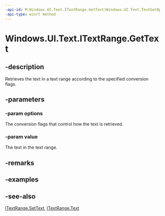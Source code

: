 ```yaml
---
-api-id: M:Windows.UI.Text.ITextRange.GetText(Windows.UI.Text.TextGetOptions,System.String@)
-api-type: winrt method
---
```


<!-- Method syntax
public void GetText(Windows.UI.Text.TextGetOptions options, System.String value)
-->

# Windows.UI.Text.ITextRange.GetText

## -description
Retrieves the text in a text range according to the specified conversion flags.



## -parameters
### -param options
The conversion flags that control how the text is retrieved.

### -param value
The text in the text range.

## -remarks

## -examples

## -see-also
[ITextRange.SetText](itextrange_settext_522499431.md), [ITextRange.Text](itextrange_text.md)
